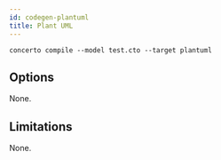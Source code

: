 ```yaml
---
id: codegen-plantuml
title: Plant UML
---
```


```base
concerto compile --model test.cto --target plantuml
```

## Options

None.

## Limitations

None.